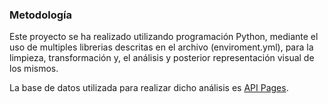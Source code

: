 







### Metodología
Este proyecto se ha realizado utilizando programación Python, mediante el uso de multiples librerias descritas en el archivo (enviroment.yml), para la limpieza, transformación y, el análisis y posterior representación visual de los mismos.

La base de datos utilizada para realizar dicho análisis es [API Pages]("https://api.citybik.es").